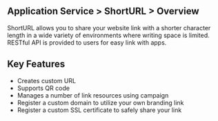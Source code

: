 ## Application Service > ShortURL > Overview

ShortURL allows you to share your website link with a shorter character length in a wide variety of environments where writing space is limited.
RESTful API is provided to users for easy link with apps.


## Key Features
- Creates custom URL
- Supports QR code
- Manages a number of link resources using campaign
- Register a custom domain to utilize your own branding link
- Register a custom SSL certificate to safely share your link
